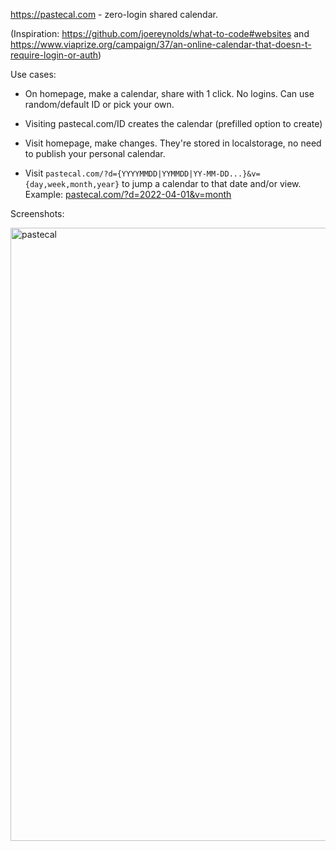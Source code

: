 https://pastecal.com - zero-login shared calendar.

(Inspiration: https://github.com/joereynolds/what-to-code#websites and https://www.viaprize.org/campaign/37/an-online-calendar-that-doesn-t-require-login-or-auth)

Use cases:

- On homepage, make a calendar, share with 1 click. No logins. Can use random/default ID or pick your own.
- Visiting pastecal.com/ID creates the calendar (prefilled option to create)

- Visit homepage, make changes. They're stored in localstorage, no need to publish your personal calendar.
- Visit `pastecal.com/?d={YYYYMMDD|YYMMDD|YY-MM-DD...}&v={day,week,month,year}` to jump a calendar to that date and/or view. Example: [pastecal.com/?d=2022-04-01&v=month](https://pastecal.com/?d=2022-04-01&v=month)

Screenshots:

<img width="981" alt="pastecal" src="https://user-images.githubusercontent.com/115572/168394942-0ffd541b-d091-4d26-ad21-1ee7cbaf72af.png">
